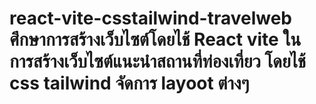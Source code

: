 ﻿# react-vite-csstailwind-travelweb ศึกษาการสร้างเว็บไซต์โดยไช้ React vite ในการสร้างเว็บไซต์แนะนำสถานที่ท่องเที่ยว โดยไช้ css tailwind จัดการ layoot ต่างๆ
